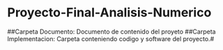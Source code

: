 # Proyecto-Final-Analisis-Numerico #
##Carpeta Documento: 
Documento de contenido del proyeto
##Carpeta Implementacion:
Carpeta conteniendo codigo y software del proyecto.#
